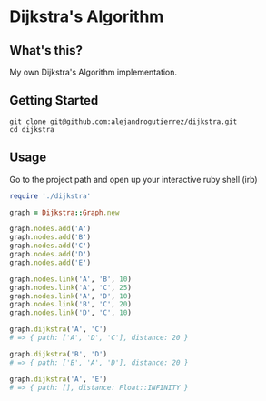 # Dijkstra's Algorithm

## What's this?
My own Dijkstra's Algorithm implementation.

## Getting Started
```
git clone git@github.com:alejandrogutierrez/dijkstra.git
cd dijkstra
```

## Usage
Go to the project path and open up your interactive ruby shell (irb)
```ruby
require './dijkstra'

graph = Dijkstra::Graph.new

graph.nodes.add('A')
graph.nodes.add('B')
graph.nodes.add('C')
graph.nodes.add('D')
graph.nodes.add('E')

graph.nodes.link('A', 'B', 10)
graph.nodes.link('A', 'C', 25)
graph.nodes.link('A', 'D', 10)
graph.nodes.link('B', 'C', 20)
graph.nodes.link('D', 'C', 10)

graph.dijkstra('A', 'C')
# => { path: ['A', 'D', 'C'], distance: 20 }

graph.dijkstra('B', 'D')
# => { path: ['B', 'A', 'D'], distance: 20 }

graph.dijkstra('A', 'E')
# => { path: [], distance: Float::INFINITY }
```
